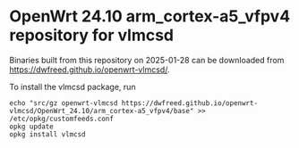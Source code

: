 OpenWrt 24.10 arm_cortex-a5_vfpv4 repository for vlmcsd
========

Binaries built from this repository on 2025-01-28 can be downloaded from <https://dwfreed.github.io/openwrt-vlmcsd/>.

To install the vlmcsd package, run

```
echo "src/gz openwrt-vlmcsd https://dwfreed.github.io/openwrt-vlmcsd/OpenWrt_24.10/arm_cortex-a5_vfpv4/base" >> /etc/opkg/customfeeds.conf
opkg update
opkg install vlmcsd
```
